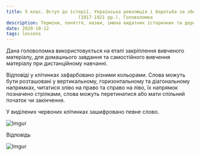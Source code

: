 ```yaml
---
title: 5 клас. Вступ до історії. Українська революція і боротьба за збереження державності
                           (1917-1921 рр.). Головоломка
description: Терміни, поняття, назви, імена видатних історичних та державних діячів охоплюють період 1917 - 1921 рр. в історії України
date: 2020-10-12
tags: lessons
---
```


Дана головоломка використовується на етапі закріплення вивченого матеріалу,  для домашнього завдання та самостійного вивчення матеріалу при дистанційному навчанні.

Відповіді у клітинках зафарбовано різними кольорами. Слова можуть бути розташовані у вертикальному, горизонтальному та діагональному напрямках, читатися зліво на право та справо на ліво, їх напрямок позначено стрілками, слова можуть перетинатися або мати спільний початок чи закінчення.

У виділених червоних клітинках зашифровано певне слово.

![Imgur](https://i.imgur.com/QPlubbr.png)

Відповідь

![Imgur](https://i.imgur.com/Vn17uQS.png)

